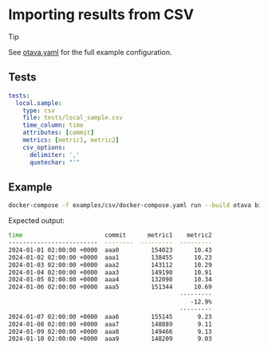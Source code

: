 <!--
 Licensed under the Apache License, Version 2.0 (the "License");
 you may not use this file except in compliance with the License.
 You may obtain a copy of the License at

    http://www.apache.org/licenses/LICENSE-2.0

 Unless required by applicable law or agreed to in writing, software
 distributed under the License is distributed on an "AS IS" BASIS,
 WITHOUT WARRANTIES OR CONDITIONS OF ANY KIND, either express or implied.
 See the License for the specific language governing permissions and
 limitations under the License.
 -->

# Importing results from CSV

> [!TIP]
> See [otava.yaml](../examples/csv/otava.yaml) for the full example configuration.

## Tests

```yaml
tests:
  local.sample:
    type: csv
    file: tests/local_sample.csv
    time_column: time
    attributes: [commit]
    metrics: [metric1, metric2]
    csv_options:
      delimiter: ','
      quotechar: "'"
```

## Example

```bash
docker-compose -f examples/csv/docker-compose.yaml run --build otava bin/otava analyze local.sample
```

Expected output:

```bash
time                       commit      metric1    metric2
-------------------------  --------  ---------  ---------
2024-01-01 02:00:00 +0000  aaa0         154023      10.43
2024-01-02 02:00:00 +0000  aaa1         138455      10.23
2024-01-03 02:00:00 +0000  aaa2         143112      10.29
2024-01-04 02:00:00 +0000  aaa3         149190      10.91
2024-01-05 02:00:00 +0000  aaa4         132098      10.34
2024-01-06 02:00:00 +0000  aaa5         151344      10.69
                                                ·········
                                                   -12.9%
                                                ·········
2024-01-07 02:00:00 +0000  aaa6         155145       9.23
2024-01-08 02:00:00 +0000  aaa7         148889       9.11
2024-01-09 02:00:00 +0000  aaa8         149466       9.13
2024-01-10 02:00:00 +0000  aaa9         148209       9.03
```

